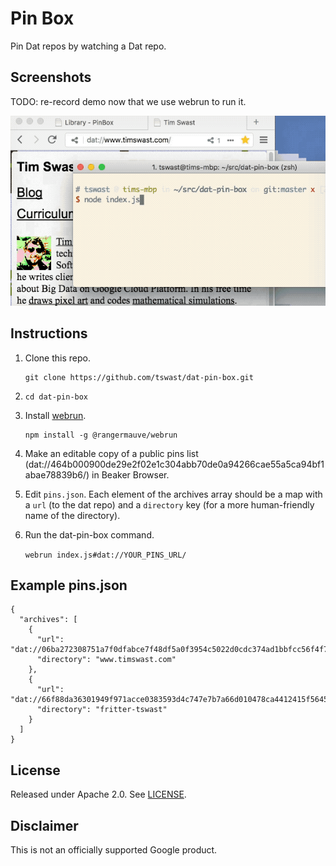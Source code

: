# Pin Box

Pin Dat repos by watching a Dat repo.

## Screenshots

TODO: re-record demo now that we use webrun to run it.

![demo](demo.gif)

## Instructions

1. Clone this repo.

   ```
   git clone https://github.com/tswast/dat-pin-box.git
   ```
1. `cd dat-pin-box`
1. Install [webrun](https://github.com/RangerMauve/webrun).

   ```
   npm install -g @rangermauve/webrun
   ```

1. Make an editable copy of a public pins list
   (dat://464b000900de29e2f02e1c304abb70de0a94266cae55a5ca94bf1abae78839b6/)
   in Beaker Browser.
1. Edit `pins.json`. Each element of the archives array should be a map with a `url` (to the dat repo) and a `directory` key (for a more human-friendly name of the directory).
1. Run the dat-pin-box command.

   `webrun index.js#dat://YOUR_PINS_URL/`

## Example pins.json

```
{
  "archives": [
    {
      "url": "dat://06ba272308751a7f0dfabce7f48df5a0f3954c5022d0cdc374ad1bbfcc56f4f7",
      "directory": "www.timswast.com"
    },
    {
      "url": "dat://66f88da36301949f971acce0383593d4c747e7b7a66d010478ca4412415f5645",
      "directory": "fritter-tswast"
    }
  ]
}
```

## License

Released under Apache 2.0. See [LICENSE](LICENSE).

## Disclaimer

This is not an officially supported Google product.
